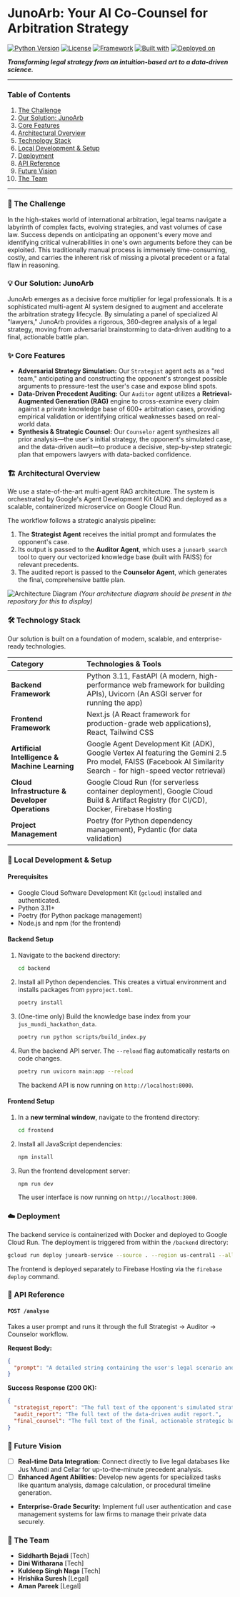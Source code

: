 # JunoArb: Your AI Co-Counsel for Arbitration Strategy

[![Python Version](https://img.shields.io/badge/Python-3.11-blue.svg)](https://www.python.org/downloads/release/python-311/)
[![License](https://img.shields.io/badge/License-Apache_2.0-orange.svg)](https://opensource.org/licenses/Apache-2.0)
[![Framework](https://img.shields.io/badge/Framework-FastAPI-teal.svg)](https://fastapi.tiangolo.com/)
[![Built with](https://img.shields.io/badge/Built_with-Google_ADK-green.svg)](https://github.com/google/agent-development-kit)
[![Deployed on](https://img.shields.io/badge/Deployed_on-Google_Cloud_Run-lightgrey.svg)](https://cloud.google.com/run)

***Transforming legal strategy from an intuition-based art to a data-driven science.***

---

### Table of Contents
1. [The Challenge](#the-challenge)
2. [Our Solution: JunoArb](#our-solution-junoarb)
3. [Core Features](#core-features)
4. [Architectural Overview](#architectural-overview)
5. [Technology Stack](#technology-stack)
6. [Local Development & Setup](#local-development--setup)
7. [Deployment](#deployment)
8. [API Reference](#api-reference)
9. [Future Vision](#future-vision)
10. [The Team](#the-team)

---

### 🎯 The Challenge

In the high-stakes world of international arbitration, legal teams navigate a labyrinth of complex facts, evolving strategies, and vast volumes of case law. Success depends on anticipating an opponent's every move and identifying critical vulnerabilities in one's own arguments before they can be exploited. This traditionally manual process is immensely time-consuming, costly, and carries the inherent risk of missing a pivotal precedent or a fatal flaw in reasoning.

### 💡 Our Solution: JunoArb

JunoArb emerges as a decisive force multiplier for legal professionals. It is a sophisticated multi-agent AI system designed to augment and accelerate the arbitration strategy lifecycle. By simulating a panel of specialized AI "lawyers," JunoArb provides a rigorous, 360-degree analysis of a legal strategy, moving from adversarial brainstorming to data-driven auditing to a final, actionable battle plan.

### ✨ Core Features

* **Adversarial Strategy Simulation:** Our `Strategist` agent acts as a "red team," anticipating and constructing the opponent's strongest possible arguments to pressure-test the user's case and expose blind spots.
* **Data-Driven Precedent Auditing:** Our `Auditor` agent utilizes a **Retrieval-Augmented Generation (RAG)** engine to cross-examine every claim against a private knowledge base of 600+ arbitration cases, providing empirical validation or identifying critical weaknesses based on real-world data.
* **Synthesis & Strategic Counsel:** Our `Counselor` agent synthesizes all prior analysis—the user's initial strategy, the opponent's simulated case, and the data-driven audit—to produce a decisive, step-by-step strategic plan that empowers lawyers with data-backed confidence.

### 🏗️ Architectural Overview

We use a state-of-the-art multi-agent RAG architecture. The system is orchestrated by Google's Agent Development Kit (ADK) and deployed as a scalable, containerized microservice on Google Cloud Run.

The workflow follows a strategic analysis pipeline:
1.  The **Strategist Agent** receives the initial prompt and formulates the opponent's case.
2.  Its output is passed to the **Auditor Agent**, which uses a `junoarb_search` tool to query our vectorized knowledge base (built with FAISS) for relevant precedents.
3.  The audited report is passed to the **Counselor Agent**, which generates the final, comprehensive battle plan.

![Architecture Diagram](llm_auditor_architecture.png)
*(Your architecture diagram should be present in the repository for this to display)*

### 🛠️ Technology Stack

Our solution is built on a foundation of modern, scalable, and enterprise-ready technologies.

| Category | Technologies & Tools |
| :--- | :--- |
| **Backend Framework** | Python 3.11, FastAPI (A modern, high-performance web framework for building APIs), Uvicorn (An ASGI server for running the app) |
| **Frontend Framework**| Next.js (A React framework for production-grade web applications), React, Tailwind CSS |
| **Artificial Intelligence & Machine Learning** | Google Agent Development Kit (ADK), Google Vertex AI featuring the Gemini 2.5 Pro model, FAISS (Facebook AI Similarity Search - for high-speed vector retrieval) |
| **Cloud Infrastructure & Developer Operations**| Google Cloud Run (for serverless container deployment), Google Cloud Build & Artifact Registry (for CI/CD), Docker, Firebase Hosting |
| **Project Management**| Poetry (for Python dependency management), Pydantic (for data validation) |

### 🚀 Local Development & Setup

#### Prerequisites
- Google Cloud Software Development Kit (`gcloud`) installed and authenticated.
- Python 3.11+
- Poetry (for Python package management)
- Node.js and npm (for the frontend)

#### Backend Setup
1.  Navigate to the backend directory:
    ```bash
    cd backend
    ```
2.  Install all Python dependencies. This creates a virtual environment and installs packages from `pyproject.toml`.
    ```bash
    poetry install
    ```
3.  (One-time only) Build the knowledge base index from your `jus_mundi_hackathon_data`.
    ```bash
    poetry run python scripts/build_index.py
    ```
4.  Run the backend API server. The `--reload` flag automatically restarts on code changes.
    ```bash
    poetry run uvicorn main:app --reload
    ```
    The backend API is now running on `http://localhost:8000`.

#### Frontend Setup
1.  In a **new terminal window**, navigate to the frontend directory:
    ```bash
    cd frontend
    ```
2.  Install all JavaScript dependencies:
    ```bash
    npm install
    ```
3.  Run the frontend development server:
    ```bash
    npm run dev
    ```
    The user interface is now running on `http://localhost:3000`.

### ☁️ Deployment

The backend service is containerized with Docker and deployed to Google Cloud Run. The deployment is triggered from within the `/backend` directory:
```bash
gcloud run deploy junoarb-service --source . --region us-central1 --allow-unauthenticated
```
The frontend is deployed separately to Firebase Hosting via the `firebase deploy` command.

### 📖 API Reference

#### `POST /analyse`
Takes a user prompt and runs it through the full Strategist -> Auditor -> Counselor workflow.

**Request Body:**
```json
{
  "prompt": "A detailed string containing the user's legal scenario and initial strategy."
}
```

**Success Response (200 OK):**
```json
{
  "strategist_report": "The full text of the opponent's simulated strategy.",
  "audit_report": "The full text of the data-driven audit report.",
  "final_counsel": "The full text of the final, actionable strategic battle plan."
}
```

### 🔮 Future Vision

- [ ] **Real-time Data Integration:** Connect directly to live legal databases like Jus Mundi and Cellar for up-to-the-minute precedent analysis.
- [ ] **Enhanced Agent Abilities:** Develop new agents for specialized tasks like quantum analysis, damage calculation, or procedural timeline generation.
- **Enterprise-Grade Security:** Implement full user authentication and case management systems for law firms to manage their private data securely.

### 👥 The Team

* **Siddharth Bejadi** [Tech]
* **Dini Witharana** [Tech]
* **Kuldeep Singh Naga** [Tech]
* **Hrishika Suresh** [Legal]
* **Aman Pareek** [Legal]
